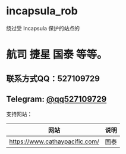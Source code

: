 # incapsula_rob
绕过受 Incapsula 保护的站点的

# 航司 捷星 国泰  等等。

## 联系方式QQ：527109729
## Telegram: [@qq527109729](https://t.me/qq527109729)



支持网站：

| 网站 |  说明 |
|----|----|
|https://www.cathaypacific.com/ |  国泰|
